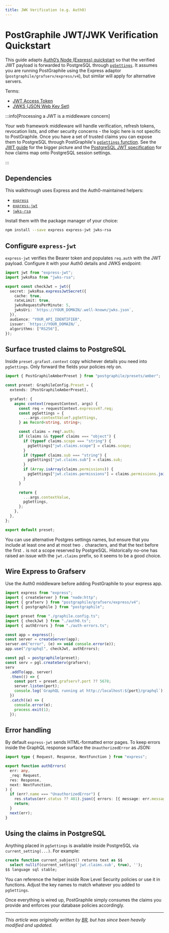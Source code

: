 ```yaml
---
title: JWK Verification (e.g. Auth0)
---
```


# PostGraphile JWT/JWK Verification Quickstart

This guide adapts [Auth0’s Node (Express)
quickstart](https://auth0.com/docs/quickstart/backend/nodejs/01-authorization)
so that the verified JWT payload is forwarded to PostgreSQL through
[`pgSettings`](./config#pgsettings). It assumes you are running PostGraphile
using the Express adaptor (`postgraphile/grafserv/express/v4`), but similar will
apply for alternative servers.

Terms:

- [JWT Access Token](https://auth0.com/docs/tokens/concepts/jwts)
- [JWKS (JSON Web Key Set)](https://auth0.com/docs/jwks)

:::info[Processing a JWT is a middleware concern]

Your web framework middleware will handle verification, refresh tokens,
revocation lists, and other security concerns - the logic here is not specific
to PostGraphile. Once you have a set of trusted claims you can expose them to
PostgreSQL through PostGraphile's [`pgSettings`
function](./config.mdx#pgsettings). See the [JWT guide](./jwt-guide.mdx) for the
bigger picture and the [PostgreSQL JWT specification](./jwt-specification.md) for
how claims map onto PostgreSQL session settings.

:::

## Dependencies

This walkthrough uses Express and the Auth0-maintained helpers:

- [`express`](https://www.npmjs.com/package/express)
- [`express-jwt`](https://github.com/auth0/express-jwt)
- [`jwks-rsa`](https://github.com/auth0/node-jwks-rsa)

Install them with the package manager of your choice:

```bash npm2yarn
npm install --save express express-jwt jwks-rsa
```

## Configure `express-jwt`

`express-jwt` verifies the Bearer token and populates `req.auth` with the JWT
payload. Configure it with your Auth0 details and JWKS endpoint:

```ts title="auth0.ts"
import jwt from "express-jwt";
import jwksRsa from "jwks-rsa";

export const checkJwt = jwt({
  secret: jwksRsa.expressJwtSecret({
    cache: true,
    rateLimit: true,
    jwksRequestsPerMinute: 5,
    jwksUri: `https://YOUR_DOMAIN/.well-known/jwks.json`,
  }),
  audience: "YOUR_API_IDENTIFIER",
  issuer: `https://YOUR_DOMAIN/`,
  algorithms: ["RS256"],
});
```

## Surface trusted claims to PostgreSQL

Inside `preset.grafast.context` copy whichever details you need into
`pgSettings`. Only forward the fields your policies rely on.

```ts title="graphile.config.ts"
import { PostGraphileAmberPreset } from "postgraphile/presets/amber";

const preset: GraphileConfig.Preset = {
  extends: [PostGraphileAmberPreset],

  grafast: {
    async context(requestContext, args) {
      const req = requestContext.expressv4?.req;
      const pgSettings = {
        ...args.contextValue?.pgSettings,
      } as Record<string, string>;

      const claims = req?.auth;
      if (claims && typeof claims === "object") {
        if (typeof claims.scope === "string") {
          pgSettings["jwt.claims.scope"] = claims.scope;
        }
        if (typeof claims.sub === "string") {
          pgSettings["jwt.claims.sub"] = claims.sub;
        }
        if (Array.isArray(claims.permissions)) {
          pgSettings["jwt.claims.permissions"] = claims.permissions.join(" ");
        }
      }

      return {
        ...args.contextValue,
        pgSettings,
      };
    },
  },
};

export default preset;
```

You can use alternative Postgres settings names, but ensure that you include at
least one and at most two `.` characters, and that the text before the first `.`
is not a scope reserved by PostgreSQL. Historically no-one has raised an issue
with the `jwt.claims` prefix, so it seems to be a good choice.

## Wire Express to Grafserv

Use the Auth0 middleware before adding PostGraphile to your express app.

```ts title="server.ts"
import express from "express";
import { createServer } from "node:http";
import { grafserv } from "postgraphile/grafserv/express/v4";
import { postgraphile } from "postgraphile";

import preset from "./graphile.config.ts";
import { checkJwt } from "./auth0.ts";
import { authErrors } from "./auth-errors.ts";

const app = express();
const server = createServer(app);
server.on("error", (e) => void console.error(e));
app.use("/graphql", checkJwt, authErrors);

const pgl = postgraphile(preset);
const serv = pgl.createServ(grafserv);
serv
  .addTo(app, server)
  .then(() => {
    const port = preset.grafserv?.port ?? 5678;
    server.listen(port);
    console.log(`GraphQL running at http://localhost:${port}/graphql`);
  })
  .catch((e) => {
    console.error(e);
    process.exit(1);
  });
```

## Error handling

By default `express-jwt` sends HTML-formatted error pages. To keep errors inside
the GraphQL response surface the `UnauthorizedError` as JSON:

```ts title="auth-errors.ts"
import type { Request, Response, NextFunction } from "express";

export function authErrors(
  err: any,
  _req: Request,
  res: Response,
  next: NextFunction,
) {
  if (err?.name === "UnauthorizedError") {
    res.status(err.status ?? 401).json({ errors: [{ message: err.message }] });
    return;
  }
  next(err);
}
```

## Using the claims in PostgreSQL

Anything placed in `pgSettings` is available inside PostgreSQL via
`current_setting(...)`. For example:

```sql
create function current_subject() returns text as $$
  select nullif(current_setting('jwt.claims.sub', true), '');
$$ language sql stable;
```

You can reference the helper inside Row Level Security policies or use it in
functions. Adjust the key names to match whatever you added to `pgSettings`.

Once everything is wired up, PostGraphile simply consumes the claims you provide
and enforces your database policies accordingly.

---

_This article was originally written by [BR](http://gitlab.com/benjamin-rood), but
has since been heavily modified and updated._
